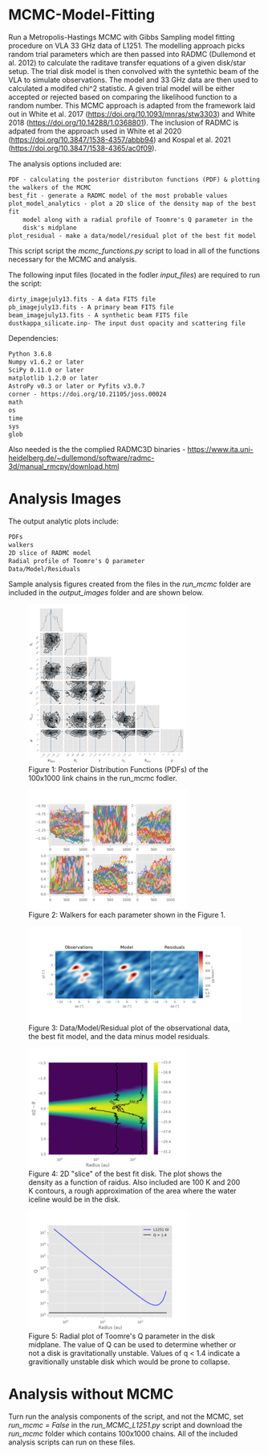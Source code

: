 # MCMC-Model-Fitting

Run a Metropolis-Hastings MCMC with Gibbs Sampling model fitting procedure on VLA 33 GHz data
of L1251. The modelling approach picks random trial parameters which are then
passed into RADMC (Dullemond et al. 2012) to calculate the raditave transfer
equations of a given disk/star setup. The trial disk model is then convolved
with the syntethic beam of the VLA to simulate observations. The model and
33 GHz data are then used to calculated a modifed chi^2 statistic. A given 
trial model will be either accepted or rejected based on comparing the likelihood
function to a random number. This MCMC approach is adapted from the framework laid out in
White et al. 2017 (https://doi.org/10.1093/mnras/stw3303) and White 2018 (https://doi.org/10.14288/1.0368801). 
The inclusion of RADMC is adpated from the approach used in White et al 2020 (https://doi.org/10.3847/1538-4357/abbb94)
and Kospal et al. 2021 (https://doi.org/10.3847/1538-4365/ac0f09).

The analysis options included are: 

	PDF - calculating the posterior distributon functions (PDF) & plotting the walkers of the MCMC
	best_fit - generate a RADMC model of the most probable values
	plot_model_analytics - plot a 2D slice of the density map of the best fit
		model along with a radial profile of Toomre's Q parameter in the
		disk's midplane 
	plot_residual - make a data/model/residual plot of the best fit model


This script script the *mcmc_functions.py* script to load in all of the 
functions necessary for the MCMC and analysis.

The following input files (located in the fodler *input_files*) are required to run the script:
		
	dirty_imagejuly13.fits - A data FITS file
	pb_imagejuly13.fits - A primary beam FITS file
	beam_imagejuly13.fits - A synthetic beam FITS file
	dustkappa_silicate.inp- The input dust opacity and scattering file 


Dependencies:

	Python 3.6.8
	Numpy v1.6.2 or later
	SciPy 0.11.0 or later
	matplotlib 1.2.0 or later
	AstroPy v0.3 or later or Pyfits v3.0.7
	corner - https://doi.org/10.21105/joss.00024
	math
	os
	time
	sys
	glob


Also needed is the the complied RADMC3D binaries - 
	https://www.ita.uni-heidelberg.de/~dullemond/software/radmc-3d/manual_rmcpy/download.html

# Analysis Images

The output analytic plots include:

	PDFs
	walkers
	2D slice of RADMC model
	Radial profile of Toomre's Q parameter
	Data/Model/Residuals
  

Sample analysis figures created from the files in the *run_mcmc* folder are included in the *output_images* folder and are shown below.



<figure>
<img src="output_images/MCMC_100_PDF.png" alt="support vectors" class="aligncenter" style="width:75%">
<figcaption> Figure 1: Posterior Distribution Functions (PDFs) of the 100x1000 link chains in the run_mcmc fodler. </figcaption>
</figure>

<figure>
<img src="output_images/MCMC_100_walker.png" alt="support vectors" class="aligncenter" style="width:75%">
<figcaption>Figure 2: Walkers for each parameter shown in the Figure 1. </figcaption>
</figure>

<figure>
<img src="output_images/residuals.png" alt="support vectors" class="aligncenter" style="width:100%">
<figcaption>Figure 3: Data/Model/Residual plot of the observational data, the best fit model, and the data minus model residuals. </figcaption>
</figure>

<figure>
<img src="output_images/best_fit2D_density_slice.png" alt="support vectors" class="aligncenter" style="width:75%">
<figcaption>Figure 4: 2D "slice" of the best fit disk. The plot shows the density as a function of raidus. Also included are 100 K and 200 K contours, a rough approximation of the area where the water iceline would be in the disk.  </figcaption>
</figure>

<figure>
<img src="output_images/best_fitQ.png" alt="support vectors" class="aligncenter" style="width:75%">
<figcaption>Figure 5: Radial plot of Toomre's Q parameter in the disk midplane. The value of Q can be used to determine whether or not a disk is gravitationally unstable. Values of q < 1.4 indicate a gravitionally unstable disk which would be prone to collapse.  </figcaption>
</figure>

# Analysis without MCMC

Turn run the analysis components of the script, and not the MCMC, set *run_mcmc = False* in the *run_MCMC_L1251.py* script
and download the *run_mcmc* folder which contains 100x1000 chains. All of the included analysis scripts can run on these files.
